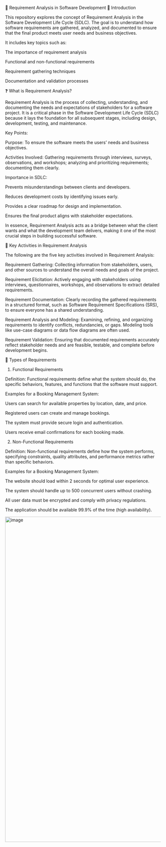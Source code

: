 📘 Requirement Analysis in Software Development
🧩 Introduction

This repository explores the concept of Requirement Analysis in the Software Development Life Cycle (SDLC).
The goal is to understand how software requirements are gathered, analyzed, and documented to ensure that the final product meets user needs and business objectives.

It includes key topics such as:

The importance of requirement analysis

Functional and non-functional requirements

Requirement gathering techniques

Documentation and validation processes

❓ What is Requirement Analysis?

Requirement Analysis is the process of collecting, understanding, and documenting the needs and expectations of stakeholders for a software project. It is a critical phase in the Software Development Life Cycle (SDLC) because it lays the foundation for all subsequent stages, including design, development, testing, and maintenance.

Key Points:

Purpose: To ensure the software meets the users’ needs and business objectives.

Activities Involved: Gathering requirements through interviews, surveys, observations, and workshops; analyzing and prioritizing requirements; documenting them clearly.

Importance in SDLC:

Prevents misunderstandings between clients and developers.

Reduces development costs by identifying issues early.

Provides a clear roadmap for design and implementation.

Ensures the final product aligns with stakeholder expectations.

In essence, Requirement Analysis acts as a bridge between what the client wants and what the development team delivers, making it one of the most crucial steps in building successful software.


🔑 Key Activities in Requirement Analysis

The following are the five key activities involved in Requirement Analysis:

Requirement Gathering:
Collecting information from stakeholders, users, and other sources to understand the overall needs and goals of the project.

Requirement Elicitation:
Actively engaging with stakeholders using interviews, questionnaires, workshops, and observations to extract detailed requirements.

Requirement Documentation:
Clearly recording the gathered requirements in a structured format, such as Software Requirement Specifications (SRS), to ensure everyone has a shared understanding.

Requirement Analysis and Modeling:
Examining, refining, and organizing requirements to identify conflicts, redundancies, or gaps. Modeling tools like use-case diagrams or data flow diagrams are often used.

Requirement Validation:
Ensuring that documented requirements accurately reflect stakeholder needs and are feasible, testable, and complete before development begins.

📌 Types of Requirements
1. Functional Requirements

Definition: Functional requirements define what the system should do, the specific behaviors, features, and functions that the software must support.

Examples for a Booking Management System:

Users can search for available properties by location, date, and price.

Registered users can create and manage bookings.

The system must provide secure login and authentication.

Users receive email confirmations for each booking made.

2. Non-Functional Requirements

Definition: Non-functional requirements define how the system performs, specifying constraints, quality attributes, and performance metrics rather than specific behaviors.

Examples for a Booking Management System:

The website should load within 2 seconds for optimal user experience.

The system should handle up to 500 concurrent users without crashing.

All user data must be encrypted and comply with privacy regulations.

The application should be available 99.9% of the time (high availability).

<img width="3948" height="1052" alt="image" src="https://github.com/user-attachments/assets/0e460c66-bc44-4234-9ab4-9f932a8a84a4" />

